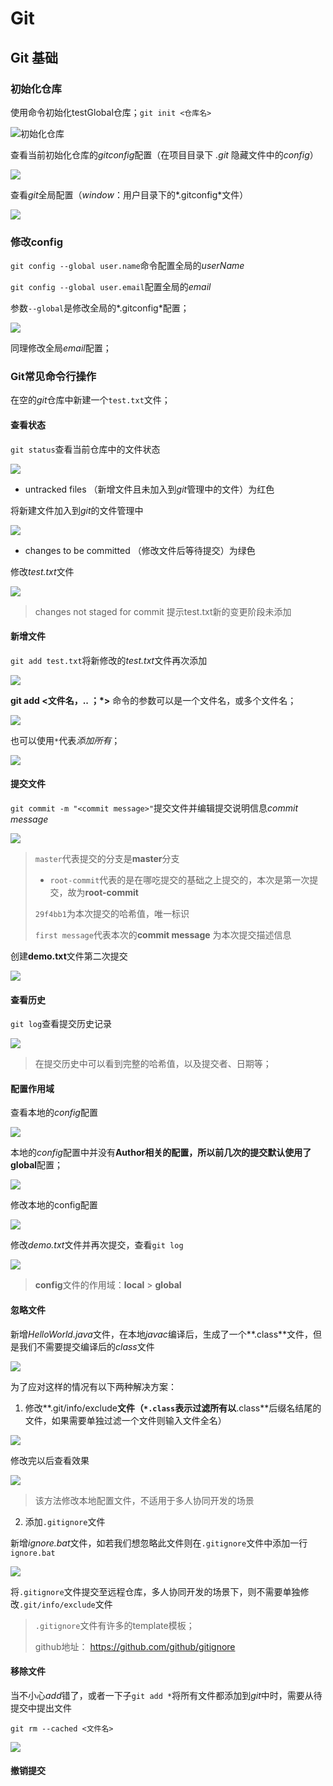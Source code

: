 # Git

## Git 基础

### 初始化仓库

使用命令初始化testGlobal仓库；`git init <仓库名>`

![初始化仓库](..\images\Git\初始化testGlobal仓库.png)

查看当前初始化仓库的*gitconfig*配置（在项目目录下 *.git* 隐藏文件中的*config*）

![](../images/Git/查看testGlobal的gitconfig配置.png)

查看*git*全局配置（*window*：用户目录下的*.gitconfig*文件）

![](../images/git/git的global配置.png)

### 修改config

`git config --global user.name`命令配置全局的*userName*

`git config --global user.email`配置全局的*email*

参数`--global`是修改全局的*.gitconfig*配置；

![](../images/Git/修改全局配置userName.png)

同理修改全局*email*配置；

### Git常见命令行操作

在空的*git*仓库中新建一个`test.txt`文件；

#### 查看状态

`git status`查看当前仓库中的文件状态

![](../images/git/查看仓库文件状态.png)

* untracked files （新增文件且未加入到*git*管理中的文件）为红色

将新建文件加入到*git*的文件管理中

![](../images/git/add命令.png)

* changes to be committed （修改文件后等待提交）为绿色

修改*test.txt*文件

![](../images/git/修改test.txt文件.png)

> changes not staged for commit 提示test.txt新的变更阶段未添加

#### 新增文件

`git add test.txt`将新修改的*test.txt*文件再次添加

![](../images/git/test.txt二次添加.png)

**git add <文件名，.. ；*>** 命令的参数可以是一个文件名，或多个文件名；

![](../images/git/add新增多参数.png)

也可以使用`*`代表*添加所有*；

![](../images/git/add新增所有.png)

#### 提交文件

`git commit -m "<commit message>"`提交文件并编辑提交说明信息*commit message*

![](../images/git/第一次提交.png)

> `master`代表提交的分支是**master**分支
>
> * `root-commit`代表的是在哪吃提交的基础之上提交的，本次是第一次提交，故为**root-commit**
>
> `29f4bb1`为本次提交的哈希值，唯一标识
>
> `first message`代表本次的**commit message** 为本次提交描述信息

创建**demo.txt**文件第二次提交

![](../images/git/第二次提交.png)

#### 查看历史

`git log`查看提交历史记录

![](../images/git/查看提交历史.png)

> 在提交历史中可以看到完整的哈希值，以及提交者、日期等；

#### 配置作用域

查看本地的*config*配置

![](../images/git/本地config配置.png)

本地的*config*配置中并没有**Author<email>**相关的配置，所以前几次的提交默认使用了**global**配置；

![](../images/git/git的global配置.png)

修改本地的config配置

![](../images/git/修改本地仓库的config文件.png)

修改*demo.txt*文件并再次提交，查看`git log`

![](../images/git/修改本地config后提交日志.png)

> **config**文件的作用域：**local** > **global**

#### 忽略文件

新增*HelloWorld.java*文件，在本地*javac*编译后，生成了一个**.class**文件，但是我们不需要提交编译后的*class*文件

![](../images/git/HelloWorld文件.png)

为了应对这样的情况有以下两种解决方案：

1. 修改**.git/info/exclude**文件（`*.class`表示过滤所有以**.class**后缀名结尾的文件，如果需要单独过滤一个文件则输入文件全名）

![](../images/git/修改exclude文件.png)

修改完以后查看效果

![](../images/git/修改exclude文件的前后对比.png)

> 该方法修改本地配置文件，不适用于多人协同开发的场景

2. 添加`.gitignore`文件

新增*ignore.bat*文件，如若我们想忽略此文件则在`.gitignore`文件中添加一行`ignore.bat`

![](../images/git/新增ignore.bat文件.png)

将`.gitignore`文件提交至远程仓库，多人协同开发的场景下，则不需要单独修改`.git/info/exclude`文件

> `.gitignore`文件有许多的template模板；
>
> github地址： https://github.com/github/gitignore

#### 移除文件

当不小心*add*错了，或者一下子`git add *`将所有文件都添加到*git*中时，需要从待提交中提出文件

`git rm --cached <文件名>`

![](../images/git/从stage中移除文件.png)

#### 撤销提交

